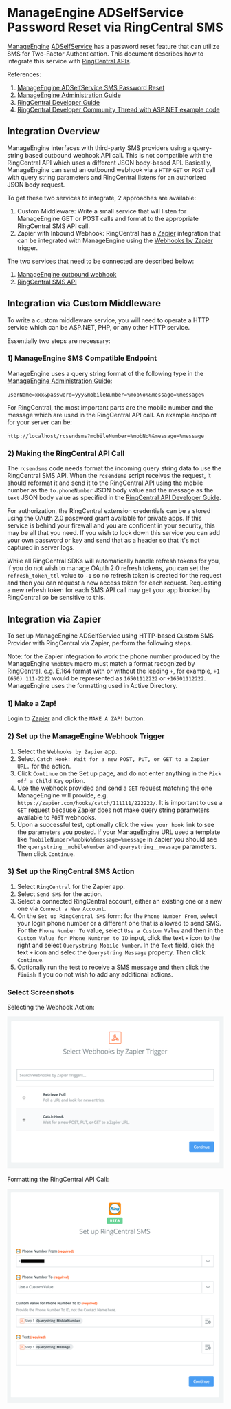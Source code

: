 # ManageEngine ADSelfService Password Reset via RingCentral SMS

[ManageEngine](https://www.manageengine.com) [ADSelfService](https://www.manageengine.com/products/self-service-password/) has a password reset feature that can utilize SMS for Two-Factor Authentication. This document describes how to integrate this service with [RingCentral APIs](https://developer.ringcentral.com/).

References:

1. [ManageEngine ADSelfService SMS Password Reset](https://www.manageengine.com/products/self-service-password/sms-email-user-id-authentication.html)
1. [ManageEngine Administration Guide](https://www.manageengine.com/products/self-service-password/help/admin-guide/Admin/server-settings/sms-server-settings.html)
1. [RingCentral Developer Guide](https://developer.ringcentral.com/api-docs/latest/index.html#!#RefSMSMessages.html)
1. [RingCentral Developer Community Thread with ASP.NET example code](https://devcommunity.ringcentral.com/ringcentraldev/topics/is-authorization-always-needed-for-sending-sms-messages)

## Integration Overview

ManageEngine interfaces with third-party SMS providers using a query-string based outbound webhook API call. This is not compatible with the RingCentral API which uses a different JSON body-based API. Basically, ManageEngine can send an outbound webhook via a `HTTP` `GET` or `POST` call with query string parameters and RingCentral listens for an authorized JSON body request.

To get these two services to integrate, 2 approaches are available:

1. Custom Middleware: Write a small service that will listen for ManageEngine GET or POST calls and format to the appropriate RingCentral SMS API call.
2. Zapier with Inbound Webhook: RingCentral has a [Zapier](https://zapier.com) integration that can be integrated with ManageEngine using the [Webhooks by Zapier](https://zapier.com/zapbook/webhook/) trigger.

The two services that need to be connected are described below:

1. [ManageEngine outbound webhook](https://www.manageengine.com/products/self-service-password/help/admin-guide/Admin/server-settings/sms-server-settings.html)
2. [RingCentral SMS API](https://developer.ringcentral.com/api-docs/latest/index.html#!#RefSMSMessages.html)

## Integration via Custom Middleware

To write a custom middleware service, you will need to operate a HTTP service which can be ASP.NET, PHP, or any other HTTP service.

Essentially two steps are necessary:

### 1) ManageEngine SMS Compatible Endpoint

ManageEngine uses a query string format of the following type in the [ManageEngine Administration Guide](https://www.manageengine.com/products/self-service-password/help/admin-guide/Admin/server-settings/sms-server-settings.html):

`userName=xxx&password=yyy&mobileNumber=%mobNo%&message=%message%`

For RingCentral, the most important parts are the mobile number and the message which are used in the RingCentral API call. An example endpoint for your server can be:

`http://localhost/rcsendsms?mobileNumber=%mobNo%&message=%message`

### 2) Making the RingCentral API Call

The `rcsendsms` code needs format the incoming query string data to use the RingCentral SMS API. When the `rcsendsms` script receives the request, it should reformat it and send it to the RingCentral API using the mobile number as the `to.phoneNumber` JSON body value and the message as the `text` JSON body value as specified in the [RingCentral API Developer Guide](https://developer.ringcentral.com/api-docs/latest/index.html#!#RefSMSMessages.html).

For authorization, the RingCentral extension credentials can be a stored using the OAuth 2.0 password grant available for private apps. If this service is behind your firewall and you are confident in your security, this may be all that you need. If you wish to lock down this service you can add your own password or key and send that as a header so that it's not captured in server logs.

While all RingCentral SDKs will automatically handle refresh tokens for you, if you do not wish to manage OAuth 2.0 refresh tokens, you can set the `refresh_token_ttl` value to `-1` so no refresh token is created for the request and then you can request a new access token for each request. Requesting a new refresh token for each SMS API call may get your app blocked by RingCentral so be sensitive to this.

## Integration via Zapier

To set up ManageEngine ADSelfService using HTTP-based Custom SMS Provider with RingCentral via Zapier, perform the following steps.

Note: for the Zapier integration to work the phone number produced by the ManageEngine `%mobNo%` macro must match a format recognized by RingCentral, e.g. E.164 format with or without the leading `+`, for example, `+1 (650) 111-2222` would be represented as `16501112222` or `+16501112222`. ManageEngine uses the formatting used in Active Directory.

### 1) Make a Zap!

Login to [Zapier](https://zapier.com) and click the `MAKE A ZAP!` button.

### 2) Set up the ManageEngine Webhook Trigger

1. Select the `Webhooks by Zapier` app.
1. Select `Catch Hook: Wait for a new POST, PUT, or GET to a Zapier URL.` for the action.
1. Click `Continue` on the Set up page, and do not enter anything in the `Pick off a Child Key` option.
1. Use the webhook provided and send a `GET` request matching the one ManageEngine will provide, e.g. `https://zapier.com/hooks/catch/111111/222222/`. It is important to use a `GET` request because Zapier does not make query string parameters available to `POST` webhooks.
1. Upon a successful test, optionally click the `view your hook` link to see the parameters you posted. If your ManageEngine URL used a template like `?mobileNumber=%mobNo%&message=%message` in Zapier you should see the `querystring__mobileNumber` and `querystring__message` parameters. Then click `Continue`.

### 3) Set up the RingCentral SMS Action

1. Select `RingCentral` for the Zapier app.
2. Select `Send SMS` for the action.
3. Select a connected RingCentral account, either an existing one or a new one via `Connect a New Account`.
4. On the `Set up RingCentral SMS` form: for the `Phone Number From`, select your login phone number or a different one that is allowed to send SMS. For the `Phone Number To` value, select `Use a Custom Value` and then in the `Custom Value for Phone Numbrer to ID` input, click the text `+` icon to the right and select `Querystring Mobile Number`. In the `Text` field, click the text `+` icon and selec the `Querystring Message` property. Then click `Continue`.
5. Optionally run the test to receive a SMS message and then click the `Finish` if you do not wish to add any additional actions.

### Select Screenshots

Selecting the Webhook Action:

![Selecting the Webhook Action](zapier_manageengine_ringcentral_01.png)

Formatting the RingCentral API Call:

![Formatting the RingCentral API Call](zapier_manageengine_ringcentral_02.png)
